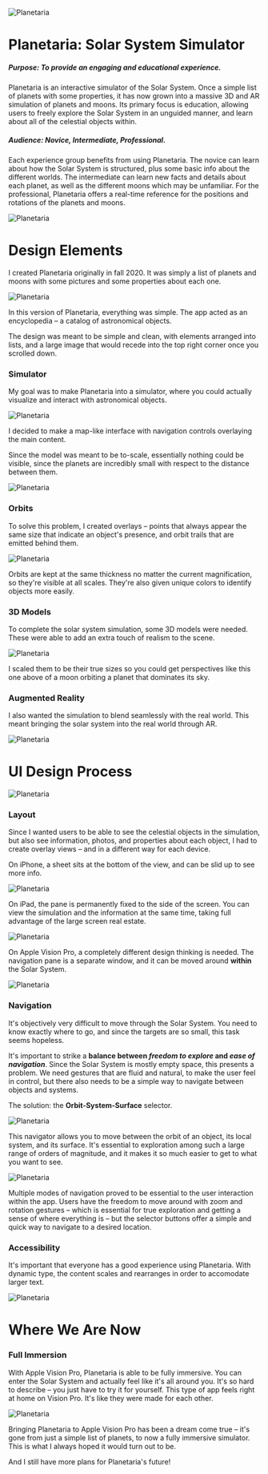 
![Planetaria](/images/planetaria/splash.png)

# Planetaria: Solar System Simulator

##### Purpose: To provide an engaging and educational experience.

Planetaria is an interactive simulator of the Solar System. 
Once a simple list of planets with some properties, it has now grown 
into a massive 3D and AR simulation of planets and moons.
Its primary focus is education, allowing users to freely explore the
Solar System in an unguided manner, and learn about all of the celestial
objects within.

##### Audience: Novice, Intermediate, Professional.

Each experience group benefits from using Planetaria.
The novice can learn about how the Solar System is structured, plus some basic info about the different worlds.
The intermediate can learn new facts and details about each planet, as well as the different moons which may be unfamiliar.
For the professional, Planetaria offers a real-time reference for the positions and rotations of the planets and moons.

![Planetaria](/images/planetaria/header.png)

# Design Elements

I created Planetaria originally in fall 2020. It was simply a list of
planets and moons with some pictures and some properties about each one.

![Planetaria](/images/planetaria/design1.png)

In this version of Planetaria, everything was simple. The app
acted as an encyclopedia – a catalog of astronomical objects.

The design was meant to be simple and clean, with elements arranged
into lists, and a large image that would recede into the top right
corner once you scrolled down.

### Simulator

My goal was to make Planetaria into a simulator, where you could
actually visualize and interact with astronomical objects.

![Planetaria](/images/planetaria/design2.png)

I decided to make a map-like interface with navigation controls
overlaying the main content.

Since the model was meant to be to-scale, essentially nothing
could be visible, since the planets are incredibly small with respect
to the distance between them.

![Planetaria](/images/planetaria/preview2.png)

### Orbits

To solve this problem, I created overlays – points that always appear
the same size that indicate an object's presence, and orbit trails
that are emitted behind them.

![Planetaria](/images/planetaria/design3.png)

Orbits are kept at the same thickness no matter the current magnification, 
so they're visible at all scales. They're also given unique colors to identify objects more easily.

### 3D Models

To complete the solar system simulation, some 3D models were needed. These were able to add an extra
touch of realism to the scene.

![Planetaria](/images/planetaria/preview3.png)

I scaled them to be their true sizes so you could get perspectives like this one above of a moon
orbiting a planet that dominates its sky. 

### Augmented Reality

I also wanted the simulation to blend seamlessly with the real world. This meant bringing the 
solar system into the real world through AR.

![Planetaria](/images/planetaria/design4.png)

# UI Design Process

![Planetaria](/images/planetaria/design10.png)

### Layout

Since I wanted users to be able to see the celestial objects in the simulation, but also see 
information, photos, and properties about each object, I had to create overlay views – and in
a different way for each device.

On iPhone, a sheet sits at the bottom of the view, and can be slid up to see more info.

![Planetaria](/images/planetaria/design5.png)

On iPad, the pane is permanently fixed to the side of the screen. You can view the simulation
and the information at the same time, taking full advantage of the large screen real estate.

![Planetaria](/images/planetaria/design6.png)

On Apple Vision Pro, a completely different design thinking is needed. The navigation pane is 
a separate window, and it can be moved around **within** the Solar System.

![Planetaria](/images/planetaria/preview4.png)

### Navigation

It's objectively very difficult to move through the Solar System. You need to know exactly where
to go, and since the targets are so small, this task seems hopeless.

It's important to strike a **balance between *freedom to explore* and *ease of navigation***.
Since the Solar System is mostly empty space, this presents a problem.
We need gestures that are fluid and natural, to make the user feel in control,
but there also needs to be a simple way to navigate between objects and systems.

The solution: the **Orbit-System-Surface** selector.

![Planetaria](/images/planetaria/design7.png)

This navigator allows you to move between the orbit of an object, its local system, and its surface.
It's essential to exploration among such a large range of orders of magnitude, and it makes it
so much easier to get to what you want to see.

![Planetaria](/images/planetaria/design8.png)

Multiple modes of navigation proved to be essential to the user interaction within the app.
Users have the freedom to move around with zoom and rotation gestures – which is essential for
true exploration and getting a sense of where everything is – but the selector buttons offer a 
simple and quick way to navigate to a desired location.

### Accessibility

It's important that everyone has a good experience using Planetaria. With dynamic type, the content
scales and rearranges in order to accomodate larger text.

![Planetaria](/images/planetaria/design9.png)

# Where We Are Now

### Full Immersion

With Apple Vision Pro, Planetaria is able to be fully immersive. You can enter the Solar System
and actually feel like it's all around you. It's so hard to describe – you just have to try
it for yourself. This type of app feels right at home on Vision Pro. It's like they were made for each other.

![Planetaria](/images/planetaria/preview1.png)

Bringing Planetaria to Apple Vision Pro has been a dream come true – it's gone from just a simple 
list of planets, to now a fully immersive simulator. This is what I always hoped it would turn out to be.

And I still have more plans for Planetaria's future!